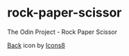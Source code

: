 # rock-paper-scissor
The Odin Project - Rock Paper Scissor

<a target="_blank" href="https://icons8.com/icon/hGTcoJkbgwWr/left">Back</a> icon by <a target="_blank" href="https://icons8.com">Icons8</a>



